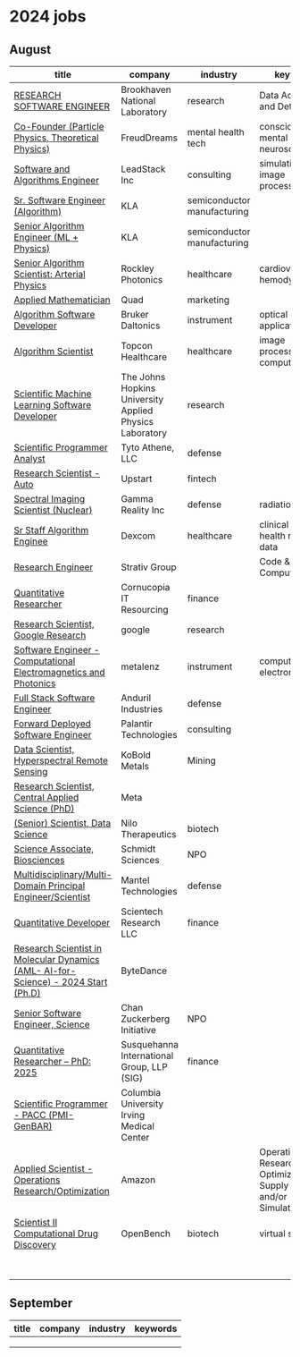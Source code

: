# 2024 jobs

## August

| title | company | industry | keywords |
| ------------- | ------------- | ---- | --- |
|  [RESEARCH SOFTWARE ENGINEER](https://www.linkedin.com/jobs/search/?currentJobId=3999644511&keywords=brookhaven%20national%20laboratory&origin=BLENDED_SEARCH_RESULT_NAVIGATION_JOB_CARD&originToLandingJobPostings=3999644511%2C4012173063%2C4012169583)  | Brookhaven National Laboratory  | research | Data Acquisition and Detectors |
| [Co-Founder (Particle Physics, Theoretical Physics)](https://www.linkedin.com/jobs/view/4005383818/?refId=ZZH8KWGOSjq0gCRZDxTc8g%3D%3D&trackingId=ZZH8KWGOSjq0gCRZDxTc8g%3D%3D) | FreudDreams | mental health tech | consciousness, mental energy, neuroscience |
| [Software and Algorithms Engineer](https://www.linkedin.com/jobs/view/4010759201/)| LeadStack Inc | consulting | simulation, image processing |
|[Sr. Software Engineer (Algorithm)](https://www.linkedin.com/jobs/view/3960618941/?refId=60e0e2cd-c9de-4c15-be95-149c35e12357&trackingId=ZQuZb3flTIOL8mMEInPPDA%3D%3D&trk=flagship3_job_home_appliedjobs)| KLA| semiconductor manufacturing||
| [Senior Algorithm Engineer (ML + Physics)](https://www.linkedin.com/jobs/view/3959432398/?refId=60e0e2cd-c9de-4c15-be95-149c35e12357&trackingId=axpABvpMSfO4ulaQXt2cYA%3D%3D&trk=flagship3_job_home_appliedjobs)| KLA| semiconductor manufacturing||
|[Senior Algorithm Scientist: Arterial Physics](https://www.linkedin.com/jobs/view/3916264752/?refId=60e0e2cd-c9de-4c15-be95-149c35e12357&trackingId=U4rHZNf3Q82EAr75Vam18w%3D%3D&trk=flagship3_job_home_appliedjobs)|Rockley Photonics|healthcare|cardiovascular hemodynamics|
|[Applied Mathematician](https://www.linkedin.com/jobs/view/4009898167/?refId=ceba6bde-7286-4da0-a8db-6497d068c040&trackingId=i6ZroBKvSxKlzYvWvH75Lw%3D%3D&trk=flagship3_job_home_savedjobs)|Quad|marketing | |
|[Algorithm Software Developer](https://www.linkedin.com/jobs/view/3997178344/?refId=ceba6bde-7286-4da0-a8db-6497d068c040&trackingId=6EXnUPR5QCq1cxm0PmFFug%3D%3D&trk=flagship3_job_home_savedjobs)|Bruker Daltonics| instrument| optical applications|
|[Algorithm Scientist](https://www.linkedin.com/jobs/view/3996490766/?refId=ceba6bde-7286-4da0-a8db-6497d068c040&trackingId=YWw%2Fz2eVQl2eCPHewIYeVQ%3D%3D&trk=flagship3_job_home_savedjobs)| Topcon Healthcare| healthcare| image processing, computer vision|
|[Scientific Machine Learning Software Developer](https://www.linkedin.com/jobs/view/3996824227/?refId=ceba6bde-7286-4da0-a8db-6497d068c040&trackingId=fNcQ5WwWTmq21UFuazRB9Q%3D%3D&trk=flagship3_job_home_savedjobs)|The Johns Hopkins University Applied Physics Laboratory|research| |
|[Scientific Programmer Analyst](https://www.linkedin.com/jobs/view/3998140462/?refId=ceba6bde-7286-4da0-a8db-6497d068c040&trackingId=e1pTyKU1Q26t9F8VHVtHrA%3D%3D&trk=flagship3_job_home_savedjobs)|Tyto Athene, LLC|defense||
|[Research Scientist - Auto](https://www.linkedin.com/jobs/view/3992703991/?refId=ceba6bde-7286-4da0-a8db-6497d068c040&trackingId=oA33HX3ySSeSSuryY2F4hg%3D%3D&trk=flagship3_job_home_savedjobs)|Upstart|fintech||
|[Spectral Imaging Scientist (Nuclear)](https://www.linkedin.com/jobs/view/3876951346/?refId=ceba6bde-7286-4da0-a8db-6497d068c040&trackingId=IPbzv5OzQ5q5KS%2B5XQ2RKw%3D%3D&trk=flagship3_job_home_savedjobs)|Gamma Reality Inc|defense|radiation imaging|
|[Sr Staff Algorithm Enginee](https://www.linkedin.com/jobs/view/3995206934/?refId=ceba6bde-7286-4da0-a8db-6497d068c040&trackingId=qqGaXtIuSiugnvD7YQkxUA%3D%3D&trk=flagship3_job_home_savedjobs)|Dexcom|healthcare|clinical trial and health records data|
|[Research Engineer](https://www.linkedin.com/jobs/view/3994449752/?refId=ceba6bde-7286-4da0-a8db-6497d068c040&trackingId=0z8tepX6To%2BAmG3RS8jaAA%3D%3D&trk=flagship3_job_home_savedjobs)|Strativ Group||Code & Edge Computing|
|[Quantitative Researcher](https://www.linkedin.com/jobs/view/3991484785/?refId=eaf3e2c8-4aee-4863-bdde-2c1587c89ed8&trackingId=4AyNccstSNiIlbKc7krsyw%3D%3D)|Cornucopia IT Resourcing |finance||
|[Research Scientist, Google Research](https://www.linkedin.com/jobs/view/3991647101/?refId=17ebd817-ab45-4ed5-9c3b-078f4f290e46&trackingId=j4JsSJRAQS6OQ%2BGVOdhxjQ%3D%3D&trk=flagship3_job_home_savedjobs)|google |research||
|[Software Engineer - Computational Electromagnetics and Photonics](https://www.linkedin.com/jobs/view/3993880830/?refId=17ebd817-ab45-4ed5-9c3b-078f4f290e46&trackingId=Gy6HqKEdSmKcXakOvaUGHw%3D%3D&trk=flagship3_job_home_savedjobs)|metalenz|instrument|computational electromagnetics|
|[Full Stack Software Engineer](https://www.linkedin.com/jobs/view/3922236730/?refId=17ebd817-ab45-4ed5-9c3b-078f4f290e46&trackingId=rjRpREVQSs6QMueXRPO0ng%3D%3D&trk=flagship3_job_home_savedjobs)|Anduril Industries|defense||
|[Forward Deployed Software Engineer](https://www.linkedin.com/jobs/view/3736674638/?refId=17ebd817-ab45-4ed5-9c3b-078f4f290e46&trackingId=oYIYY14uTpiHUGcZNTyFog%3D%3D&trk=flagship3_job_home_savedjobs)|Palantir Technologies|consulting||
|[Data Scientist, Hyperspectral Remote Sensing](https://www.linkedin.com/jobs/view/3985644710/?refId=17ebd817-ab45-4ed5-9c3b-078f4f290e46&trackingId=00sWF0RDTFqE8bR3Ag5cQg%3D%3D&trk=flagship3_job_home_savedjobs)|KoBold Metals|Mining||
|[Research Scientist, Central Applied Science (PhD)](https://www.linkedin.com/jobs/view/3825906232/?refId=126edf4a-d37c-4c88-93d4-3c2acd5e7035&trackingId=xlPjisvJRIC49fWFJSGq9g%3D%3D&trk=flagship3_job_home_savedjobs)|Meta|||
|[(Senior) Scientist, Data Science](https://www.linkedin.com/jobs/view/3970351451/?refId=126edf4a-d37c-4c88-93d4-3c2acd5e7035&trackingId=1hgMVNLOTluITmz1ImRYDw%3D%3D&trk=flagship3_job_home_savedjobs)|Nilo Therapeutics|biotech||
|[Science Associate, Biosciences](https://www.linkedin.com/jobs/view/3901655963/?refId=126edf4a-d37c-4c88-93d4-3c2acd5e7035&trackingId=6rHFG56kTC6ze%2FFpDXv9Lg%3D%3D&trk=flagship3_job_home_savedjobs)|Schmidt Sciences|NPO||
| [Multidisciplinary/Multi-Domain Principal Engineer/Scientist](https://www.linkedin.com/jobs/view/3953403441/?refId=126edf4a-d37c-4c88-93d4-3c2acd5e7035&trackingId=OFvhn7DzSVKIr2ld0KVciA%3D%3D&trk=flagship3_job_home_savedjobs)|Mantel Technologies|defense||
|[Quantitative Developer](https://www.linkedin.com/jobs/view/3947227830/?refId=126edf4a-d37c-4c88-93d4-3c2acd5e7035&trackingId=NutLMlVkQMuj1TQhi2C34Q%3D%3D&trk=flagship3_job_home_savedjobs)|Scientech Research LLC|finance||
|[Research Scientist in Molecular Dynamics (AML- AI-for-Science) - 2024 Start (Ph.D)](https://www.linkedin.com/jobs/view/3705976210/?refId=126edf4a-d37c-4c88-93d4-3c2acd5e7035&trackingId=3BiZgLUBS5KP9u5i6eptag%3D%3D&trk=flagship3_job_home_savedjobs)|ByteDance|||
|[Senior Software Engineer, Science](https://www.linkedin.com/jobs/view/3981611426/?refId=126edf4a-d37c-4c88-93d4-3c2acd5e7035&trackingId=ycVNssupQ3G%2FNPu6Wb%2BUKA%3D%3D&trk=flagship3_job_home_savedjobs)|Chan Zuckerberg Initiative|NPO||
|[Quantitative Researcher – PhD: 2025](https://www.linkedin.com/jobs/view/3972109869/?refId=e3fd2ed3-0b81-40b8-80fa-ca41d83821d0&trackingId=lYdope0%2FQrCFzeDoXXx4Iw%3D%3D&trk=flagship3_job_home_savedjobs)|Susquehanna International Group, LLP (SIG)|finance||
|[Scientific Programmer - PACC (PMI-GenBAR)](https://www.linkedin.com/jobs/view/3977998281/?refId=e3fd2ed3-0b81-40b8-80fa-ca41d83821d0&trackingId=nsnQh7eVQJuvlkmeYH6aIQ%3D%3D&trk=flagship3_job_home_savedjobs)|Columbia University Irving Medical Center|||
|[Applied Scientist - Operations Research/Optimization](https://www.linkedin.com/jobs/view/3952436746/?refId=e3fd2ed3-0b81-40b8-80fa-ca41d83821d0&trackingId=my5gPLKbS9e3wpeFCyTlsQ%3D%3D&trk=flagship3_job_home_savedjobs)|Amazon||Operations Research, Optimization, Supply Chain and/or Simulation|
|[Scientist II Computational Drug Discovery](https://www.linkedin.com/jobs/view/4011900140/?refId=HipCz9H6RL%2BJU8hpMIE9nQ%3D%3D&trackingId=0Or1ZwtgTHaNnFlrZNVF3Q%3D%3D)|OpenBench|biotech|virtual screening|
|||||
|||||
|||||
|||||
|||||
|||||
|||||
|||||

## September


| title | company | industry | keywords |
| ------------- | ------------- | ---- | --- |
|||||
|||||
|||||
